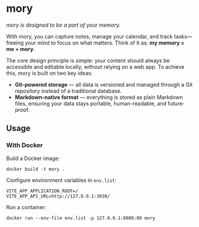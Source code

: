 # mory

*mory is designed to be a part of your memory.*

With mory, you can capture notes, manage your calendar, and track tasks—freeing
your mind to focus on what matters. Think of it as: **my memory = me + mory**.

The core design principle is simple: your content should always be accessible
and editable locally, without relying on a web app. To achieve this, mory is
built on two key ideas:

- **Git-powered storage** — all data is versioned and managed through a Git
  repository instead of a traditional database.  
- **Markdown-native format** — everything is stored as plain Markdown files,
  ensuring your data stays portable, human-readable, and future-proof.


## Usage

### With Docker

Build a Docker image:
```shell
docker build -t mory .
```

Configure environment variables in `env.list`:
```
VITE_APP_APPLICATION_ROOT=/
VITE_APP_API_URL=http://127.0.0.1:3030/
```

Run a container:
```shell
docker run --env-file env.list -p 127.0.0.1:8080:80 mory
```
